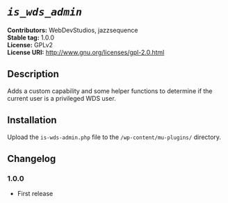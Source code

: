 # _`is_wds_admin`_ #
**Contributors:**      WebDevStudios, jazzsequence  
**Stable tag:**        1.0.0  
**License:**           GPLv2  
**License URI:**       http://www.gnu.org/licenses/gpl-2.0.html

## Description ##

Adds a custom capability and some helper functions to determine if the current user is a privileged WDS user.

## Installation ##

Upload the `is-wds-admin.php` file to the `/wp-content/mu-plugins/` directory.

## Changelog ##

### 1.0.0 ###
* First release
